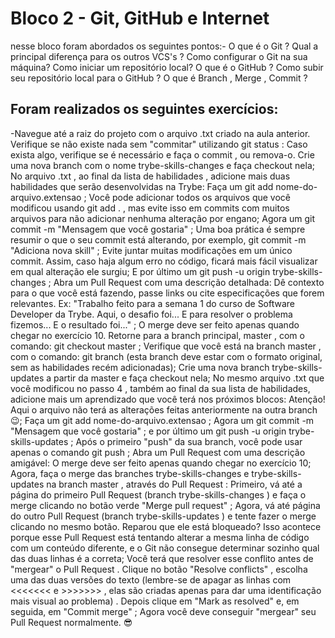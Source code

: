 # Bloco 2 - Git, GitHub e Internet
nesse bloco foram abordados os seguintes pontos:-
O que é o Git ?
Qual a principal diferença para os outros VCS's ?
Como configurar o Git na sua máquina?
Como iniciar um repositório local?
O que é o GitHub ?
Como subir seu repositório local para o GitHub ?
O que é Branch , Merge , Commit ?
## Foram realizados os seguintes exercícios:
-Navegue até a raiz do projeto com o arquivo .txt criado na aula anterior.
Verifique se não existe nada sem "commitar" utilizando git status :
Caso exista algo, verifique se é necessário e faça o commit , ou remova-o.
Crie uma nova branch com o nome trybe-skills-changes e faça checkout nela;
No arquivo .txt , ao final da lista de habilidades , adicione mais duas habilidades que serão desenvolvidas na Trybe:
Faça um git add nome-do-arquivo.extensao ;
Você pode adicionar todos os arquivos que você modificou usando git add . , mas evite isso em commits com muitos arquivos para não adicionar nenhuma alteração por engano;
Agora um git commit -m "Mensagem que você gostaria" ;
Uma boa prática é sempre resumir o que o seu commit está alterando, por exemplo, git commit -m "Adiciona nova skill" ;
Evite juntar muitas modificações em um único commit. Assim, caso haja algum erro no código, ficará mais fácil visualizar em qual alteração ele surgiu;
E por último um git push -u origin trybe-skills-changes ;
Abra um Pull Request com uma descrição detalhada:
Dê contexto para o que você está fazendo, passe links ou cite especificações que forem relevantes. Ex: "Trabalho feito para a semana 1 do curso de Software Developer da Trybe. Aqui, o desafio foi... E para resolver o problema fizemos... E o resultado foi..." ;
O merge deve ser feito apenas quando chegar no exercício 10.
Retorne para a branch principal, master , com o comando: git checkout master ;
Verifique que você está na branch master , com o comando: git branch (esta branch deve estar com o formato original, sem as habilidades recém adicionadas);
Crie uma nova branch trybe-skills-updates a partir da master e faça checkout nela;
No mesmo arquivo .txt que você modificou no passo 4 , também ao final da sua lista de habilidades, adicione mais um aprendizado que você terá nos próximos blocos:
Atenção! Aqui o arquivo não terá as alterações feitas anteriormente na outra branch 😉;
Faça um git add nome-do-arquivo.extensao ;
Agora um git commit -m "Mensagem que você gostaria" ;
e por último um git push -u origin trybe-skills-updates ;
Após o primeiro "push" da sua branch, você pode usar apenas o comando git push ;
Abra um Pull Request com uma descrição amigável:
O merge deve ser feito apenas quando chegar no exercício 10;
Agora, faça o merge das branches trybe-skills-changes e trybe-skills-updates na branch master , através do Pull Request :
Primeiro, vá até a página do primeiro Pull Request (branch trybe-skills-changes ) e faça o merge clicando no botão verde "Merge pull request" ;
Agora, vá até página do outro Pull Request (branch trybe-skills-updates ) e tente fazer o merge clicando no mesmo botão. Reparou que ele está bloqueado? Isso acontece porque esse Pull Request está tentando alterar a mesma linha de código com um conteúdo diferente, e o Git não consegue determinar sozinho qual das duas linhas é a correta;
Você terá que resolver esse conflito antes de "mergear" o Pull Request . Clique no botão "Resolve conflicts" , escolha uma das duas versões do texto (lembre-se de apagar as linhas com <<<<<<< e >>>>>>> , elas são criadas apenas para dar uma identificação mais visual ao problema) . Depois clique em "Mark as resolved" e, em seguida, em "Commit merge" ;
Agora você deve conseguir "mergear" seu Pull Request normalmente. 😎
